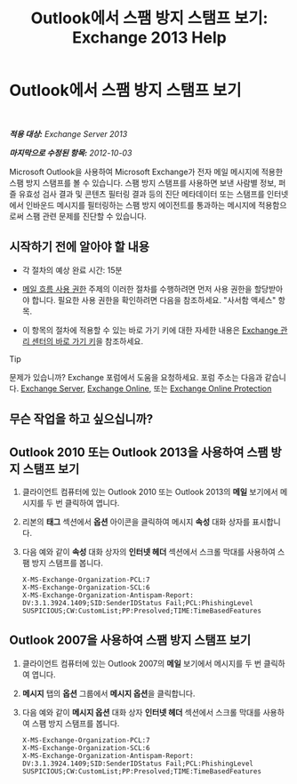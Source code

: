﻿---
title: 'Outlook에서 스팸 방지 스탬프 보기: Exchange 2013 Help'
TOCTitle: Outlook에서 스팸 방지 스탬프 보기
ms:assetid: cddb5dbf-ad1e-471c-9fc8-28ddcf7ec1d0
ms:mtpsurl: https://technet.microsoft.com/ko-kr/library/Bb124595(v=EXCHG.150)
ms:contentKeyID: 50484181
ms.date: 05/22/2018
mtps_version: v=EXCHG.150
ms.translationtype: MT
---

# Outlook에서 스팸 방지 스탬프 보기

 

_**적용 대상:** Exchange Server 2013_

_**마지막으로 수정된 항목:** 2012-10-03_

Microsoft Outlook을 사용하여 Microsoft Exchange가 전자 메일 메시지에 적용한 스팸 방지 스탬프를 볼 수 있습니다. 스팸 방지 스탬프를 사용하면 보낸 사람별 정보, 퍼즐 유효성 검사 결과 및 콘텐츠 필터링 결과 등의 진단 메타데이터 또는 스탬프를 인터넷에서 인바운드 메시지를 필터링하는 스팸 방지 에이전트를 통과하는 메시지에 적용함으로써 스팸 관련 문제를 진단할 수 있습니다.

## 시작하기 전에 알아야 할 내용

  - 각 절차의 예상 완료 시간: 15분

  - [메일 흐름 사용 권한](mail-flow-permissions-exchange-2013-help.md) 주제의 이러한 절차를 수행하려면 먼저 사용 권한을 할당받아야 합니다. 필요한 사용 권한을 확인하려면 다음을 참조하세요. "사서함 액세스" 항목.

  - 이 항목의 절차에 적용할 수 있는 바로 가기 키에 대한 자세한 내용은 [Exchange 관리 센터의 바로 가기 키](keyboard-shortcuts-in-the-exchange-admin-center-exchange-online-protection-help.md)을 참조하세요.


> [!TIP]
> 문제가 있습니까? Exchange 포럼에서 도움을 요청하세요. 포럼 주소는 다음과 같습니다. <A href="https://go.microsoft.com/fwlink/p/?linkid=60612">Exchange Server</A>, <A href="https://go.microsoft.com/fwlink/p/?linkid=267542">Exchange Online</A>, 또는 <A href="https://go.microsoft.com/fwlink/p/?linkid=285351">Exchange Online Protection</A>



## 무슨 작업을 하고 싶으십니까?

## Outlook 2010 또는 Outlook 2013을 사용하여 스팸 방지 스탬프 보기

1.  클라이언트 컴퓨터에 있는 Outlook 2010 또는 Outlook 2013의 **메일** 보기에서 메시지를 두 번 클릭하여 엽니다.

2.  리본의 **태그** 섹션에서 **옵션** 아이콘을 클릭하여 메시지 **속성** 대화 상자를 표시합니다.

3.  다음 예와 같이 **속성** 대화 상자의 **인터넷 헤더** 섹션에서 스크롤 막대를 사용하여 스팸 방지 스탬프를 봅니다.
    
        X-MS-Exchange-Organization-PCL:7
        X-MS-Exchange-Organization-SCL:6
        X-MS-Exchange-Organization-Antispam-Report: DV:3.1.3924.1409;SID:SenderIDStatus Fail;PCL:PhishingLevel SUSPICIOUS;CW:CustomList;PP:Presolved;TIME:TimeBasedFeatures

## Outlook 2007을 사용하여 스팸 방지 스탬프 보기

1.  클라이언트 컴퓨터에 있는 Outlook 2007의 **메일** 보기에서 메시지를 두 번 클릭하여 엽니다.

2.  **메시지** 탭의 **옵션** 그룹에서 **메시지 옵션**을 클릭합니다.

3.  다음 예와 같이 **메시지 옵션** 대화 상자 **인터넷 헤더** 섹션에서 스크롤 막대를 사용하여 스팸 방지 스탬프를 봅니다.
    
        X-MS-Exchange-Organization-PCL:7
        X-MS-Exchange-Organization-SCL:6
        X-MS-Exchange-Organization-Antispam-Report: DV:3.1.3924.1409;SID:SenderIDStatus Fail;PCL:PhishingLevel SUSPICIOUS;CW:CustomList;PP:Presolved;TIME:TimeBasedFeatures

